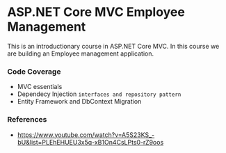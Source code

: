 # ASP.NET Core MVC Employee Management

This is an introductionary course in ASP.NET Core MVC. In this course we are building an Employee management application.

### Code Coverage
* MVC essentials
* Dependecy Injection `interfaces and repository pattern`
* Entity Framework and DbContext Migration

### References
* https://www.youtube.com/watch?v=A5S23KS_-bU&list=PLEhEHUEU3x5q-xB1On4CsLPts0-rZ9oos
